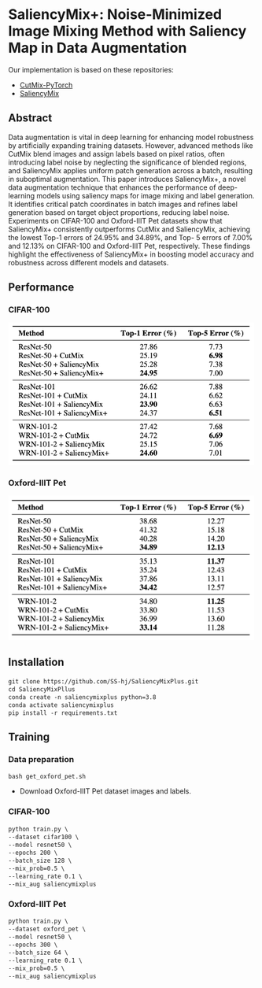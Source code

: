 # SaliencyMix+: Noise-Minimized Image Mixing Method with Saliency Map in Data Augmentation


Our implementation is based on these repositories:
- [CutMix-PyTorch](https://github.com/clovaai/CutMix-PyTorch)
- [SaliencyMix](https://github.com/afm-shahab-uddin/SaliencyMix)


## Abstract
Data augmentation is vital in deep learning for enhancing model robustness by artificially expanding training datasets. However, advanced methods like CutMix blend images and assign labels based on pixel ratios, often introducing label noise by neglecting the significance of blended regions, and SaliencyMix applies uniform patch generation across a batch, resulting in suboptimal augmentation. This paper introduces SaliencyMix+, a novel data augmentation technique that enhances the performance of deep-learning models using saliency maps for image mixing and label generation. It identifies critical patch coordinates in batch images and refines label generation based on target object proportions, reducing label noise. Experiments on CIFAR-100 and Oxford-IIIT Pet datasets show that SaliencyMix+ consistently outperforms CutMix and SaliencyMix, achieving the lowest Top-1 errors of 24.95% and 34.89%, and Top- 5 errors of 7.00% and 12.13% on CIFAR-100 and Oxford-IIIT Pet, respectively. These findings highlight the effectiveness of SaliencyMix+ in boosting model accuracy and robustness across different models and datasets.


## Performance 

### CIFAR-100

<img width="500" alt="teaser" src="result1.png">

### Oxford-IIIT Pet

<img width="500" alt="teaser" src="result2.png">

## Installation

``` shell
git clone https://github.com/SS-hj/SaliencyMixPlus.git
cd SaliencyMixPllus
conda create -n saliencymixplus python=3.8
conda activate saliencymixplus
pip install -r requirements.txt
```

</details>

## Training

### Data preparation

``` shell
bash get_oxford_pet.sh
```

* Download Oxford-IIIT Pet dataset images and labels.

### CIFAR-100

``` shell
python train.py \
--dataset cifar100 \
--model resnet50 \
--epochs 200 \
--batch_size 128 \
--mix_prob=0.5 \
--learning_rate 0.1 \
--mix_aug saliencymixplus
```

### Oxford-IIIT Pet

```shell
python train.py \
--dataset oxford_pet \
--model resnet50 \
--epochs 300 \
--batch_size 64 \
--learning_rate 0.1 \
--mix_prob=0.5 \
--mix_aug saliencymixplus
```
